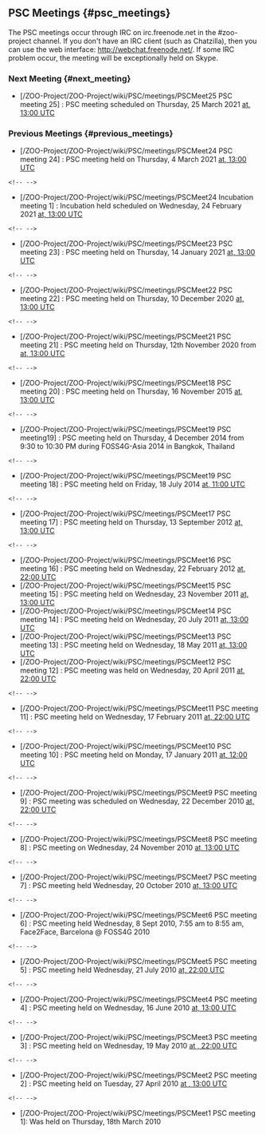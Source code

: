 ## PSC Meetings {#psc_meetings}

The PSC meetings occur through IRC on irc.freenode.net in the
\#zoo-project channel. If you don\'t have an IRC client (such as
Chatzilla), then you can use the web interface:
<http://webchat.freenode.net/>. If some IRC problem occur, the meeting
will be exceptionally held on Skype.

### Next Meeting {#next_meeting}

-   \[/ZOO-Project/ZOO-Project/wiki/PSC/meetings/PSCMeet25 PSC meeting
    25\] : PSC meeting scheduled on Thursday, 25 March 2021 [at, 13:00
    UTC](https://www.timeanddate.com/worldclock/meetingdetails.html?year=2021&month=3&day=25&hour=13&min=0&sec=0&p1=1263&p2=286&p3=671)

### Previous Meetings {#previous_meetings}

-   \[/ZOO-Project/ZOO-Project/wiki/PSC/meetings/PSCMeet24 PSC meeting
    24\] : PSC meeting held on Thursday, 4 March 2021 [at, 13:00
    UTC](https://www.timeanddate.com/worldclock/meetingdetails.html?year=2021&month=3&day=4&hour=13&min=0&sec=0&p1=1263&p2=286&p3=671)

```{=html}
<!-- -->
```
-   \[/ZOO-Project/ZOO-Project/wiki/PSC/meetings/PSCMeet24 Incubation
    meeting 1\] : Incubation held scheduled on Wednesday, 24 February
    2021 [at, 13:00
    UTC](https://www.timeanddate.com/worldclock/fixedtime.html?year=2021&month=2&day=24&hour=13&min=0&sec=0&p1=1263&p2=286&p3=671)

```{=html}
<!-- -->
```
-   \[/ZOO-Project/ZOO-Project/wiki/PSC/meetings/PSCMeet23 PSC meeting
    23\] : PSC meeting held on Thursday, 14 January 2021 [at, 13:00
    UTC](https://www.timeanddate.com/worldclock/meetingdetails.html?year=2021&month=1&day=14&hour=13&min=0&sec=0&p1=1263&p2=286&p3=671)

```{=html}
<!-- -->
```
-   \[/ZOO-Project/ZOO-Project/wiki/PSC/meetings/PSCMeet22 PSC meeting
    22\] : PSC meeting held on Thursday, 10 December 2020 [at, 13:00
    UTC](https://www.timeanddate.com/worldclock/meetingdetails.html?year=2020&month=12&day=10&hour=13&min=0&sec=0&p1=1263&p2=286&p3=671)

```{=html}
<!-- -->
```
-   \[/ZOO-Project/ZOO-Project/wiki/PSC/meetings/PSCMeet21 PSC meeting
    21\] : PSC meeting held on Thursday, 12th November 2020 from [at,
    13:00
    UTC](http://www.timeanddate.com/worldclock/fixedtime.html?year=2015&month=11&day=16&hour=13&min=0&sec=0)

```{=html}
<!-- -->
```
-   \[/ZOO-Project/ZOO-Project/wiki/PSC/meetings/PSCMeet18 PSC meeting
    20\] : PSC meeting held on Thursday, 16 November 2015 [at, 13:00
    UTC](http://www.timeanddate.com/worldclock/fixedtime.html?year=2015&month=11&day=16&hour=13&min=0&sec=0)

```{=html}
<!-- -->
```
-   \[/ZOO-Project/ZOO-Project/wiki/PSC/meetings/PSCMeet19 PSC
    meeting19\] : PSC meeting held on Thursday, 4 December 2014 from
    9:30 to 10:30 PM during FOSS4G-Asia 2014 in Bangkok, Thailand

```{=html}
<!-- -->
```
-   \[/ZOO-Project/ZOO-Project/wiki/PSC/meetings/PSCMeet19 PSC meeting
    18\] : PSC meeting held on Friday, 18 July 2014 [at, 11:00
    UTC](http://www.timeanddate.com/worldclock/fixedtime.html?year=2014&month=07&day=18&hour=11:00&min=0&sec=0)

```{=html}
<!-- -->
```
-   \[/ZOO-Project/ZOO-Project/wiki/PSC/meetings/PSCMeet17 PSC meeting
    17\] : PSC meeting held on Thursday, 13 September 2012 [at, 13:00
    UTC](http://www.timeanddate.com/worldclock/fixedtime.html?year=2012&month=09&day=13&hour=13&min=0&sec=0)

```{=html}
<!-- -->
```
-   \[/ZOO-Project/ZOO-Project/wiki/PSC/meetings/PSCMeet16 PSC meeting
    16\] : PSC meeting held on Wednesday, 22 February 2012 [at, 22:00
    UTC](http://www.timeanddate.com/worldclock/fixedtime.html?year=2012&month=2&day=22&hour=21&min=0&sec=0)
-   \[/ZOO-Project/ZOO-Project/wiki/PSC/meetings/PSCMeet15 PSC meeting
    15\] : PSC meeting held on Wednesday, 23 November 2011 [at, 13:00
    UTC](http://www.timeanddate.com/worldclock/fixedtime.html?year=2011&month=11&day=23&hour=13&min=0&sec=0)
-   \[/ZOO-Project/ZOO-Project/wiki/PSC/meetings/PSCMeet14 PSC meeting
    14\] : PSC meeting held on Wednesday, 20 July 2011 [at, 13:00
    UTC](http://www.timeanddate.com/worldclock/fixedtime.html?year=2011&month=7&day=20&hour=13&min=0&sec=0)
-   \[/ZOO-Project/ZOO-Project/wiki/PSC/meetings/PSCMeet13 PSC meeting
    13\] : PSC meeting held on Wednesday, 18 May 2011 [at, 13:00
    UTC](http://www.timeanddate.com/worldclock/fixedtime.html?year=2011&month=5&day=18&hour=13&min=0&sec=0)
-   \[/ZOO-Project/ZOO-Project/wiki/PSC/meetings/PSCMeet12 PSC meeting
    12\] : PSC meeting was held on Wednesday, 20 April 2011 [at, 22:00
    UTC](http://www.timeanddate.com/worldclock/fixedtime.html?year=2011&month=4&day=20&hour=22&min=0&sec=0)

```{=html}
<!-- -->
```
-   \[/ZOO-Project/ZOO-Project/wiki/PSC/meetings/PSCMeet11 PSC meeting
    11\] : PSC meeting held on Wednesday, 17 February 2011 [at, 22:00
    UTC](http://www.timeanddate.com/worldclock/fixedtime.html?year=2011&month=2&day=16&hour=22&min=0&sec=0)

```{=html}
<!-- -->
```
-   \[/ZOO-Project/ZOO-Project/wiki/PSC/meetings/PSCMeet10 PSC meeting
    10\] : PSC meeting held on Monday, 17 January 2011 [at, 12:00
    UTC](http://www.timeanddate.com/worldclock/fixedtime.html?day=17&month=1&year=2011&hour=12&min=0&sec=0&p1=0)

```{=html}
<!-- -->
```
-   \[/ZOO-Project/ZOO-Project/wiki/PSC/meetings/PSCMeet9 PSC meeting
    9\] : PSC meeting was scheduled on Wednesday, 22 December 2010 [at,
    22:00
    UTC](http://www.timeanddate.com/worldclock/fixedtime.html?year=2010&month=12&day=22&hour=22&min=0&sec=0)

```{=html}
<!-- -->
```
-   \[/ZOO-Project/ZOO-Project/wiki/PSC/meetings/PSCMeet8 PSC meeting
    8\] : PSC meeting on Wednesday, 24 November 2010 [at, 13:00
    UTC](http://www.timeanddate.com/worldclock/fixedtime.html?year=2010&month=11&day=24&hour=13&min=0&sec=0)

```{=html}
<!-- -->
```
-   \[/ZOO-Project/ZOO-Project/wiki/PSC/meetings/PSCMeet7 PSC meeting
    7\] : PSC meeting held Wednesday, 20 October 2010 [at, 13:00
    UTC](http://www.timeanddate.com/worldclock/fixedtime.html?year=2010&month=10&day=20&hour=13&min=0&sec=0)

```{=html}
<!-- -->
```
-   \[/ZOO-Project/ZOO-Project/wiki/PSC/meetings/PSCMeet6 PSC meeting
    6\] : PSC meeting held Wednesday, 8 Sept 2010, 7:55 am to 8:55 am,
    Face2Face, Barcelona @ FOSS4G 2010

```{=html}
<!-- -->
```
-   \[/ZOO-Project/ZOO-Project/wiki/PSC/meetings/PSCMeet5 PSC meeting
    5\] : PSC meeting held Wednesday, 21 July 2010 [at, 22:00
    UTC](http://www.timeanddate.com/worldclock/fixedtime.html?year=2010&month=7&day=21&hour=22&min=0&sec=0)

```{=html}
<!-- -->
```
-   \[/ZOO-Project/ZOO-Project/wiki/PSC/meetings/PSCMeet4 PSC meeting
    4\] : PSC meeting held on Wednesday, 16 June 2010 [at, 13:00
    UTC](http://www.timeanddate.com/worldclock/fixedtime.html?year=2010&month=6&day=16&hour=13&min=0&sec=0)

```{=html}
<!-- -->
```
-   \[/ZOO-Project/ZOO-Project/wiki/PSC/meetings/PSCMeet3 PSC meeting
    3\] : PSC meeting held on Wednesday, 19 May 2010 [at , 22:00
    UTC](http://www.timeanddate.com/worldclock/fixedtime.html?year=2010&month=5&day=19&hour=22&min=0&sec=0)

```{=html}
<!-- -->
```
-   \[/ZOO-Project/ZOO-Project/wiki/PSC/meetings/PSCMeet2 PSC meeting
    2\] : PSC meeting held on Tuesday, 27 April 2010 [at , 13:00
    UTC](http://www.timeanddate.com/worldclock/fixedtime.html?year=2010&month=4&day=27&hour=13&min=0&sec=0)

```{=html}
<!-- -->
```
-   \[/ZOO-Project/ZOO-Project/wiki/PSC/meetings/PSCMeet1 PSC meeting
    1\]: Was held on Thursday, 18th March 2010
